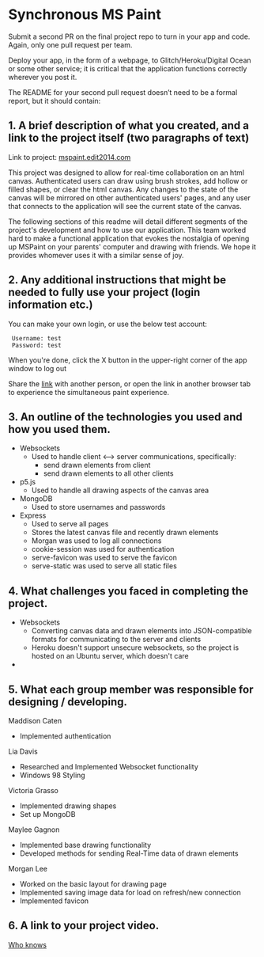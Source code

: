 # Synchronous MS Paint
Submit a second PR on the final project repo to turn in your app and code. Again, only one pull request per team.

Deploy your app, in the form of a webpage, to Glitch/Heroku/Digital Ocean or some other service; it is critical that the application functions correctly wherever you post it.

The README for your second pull request doesn’t need to be a formal report, but it should contain:

## 1. A brief description of what you created, and a link to the project itself (two paragraphs of text)
   
    
   Link to project: [mspaint.edit2014.com](mspaint.edit2014.com)

   This project was designed to allow for real-time collaboration on an html canvas. Authenticated users can draw using brush strokes, add hollow or filled shapes, or clear the html canvas. Any changes to the state of the canvas will be mirrored on other authenticated users' pages, and any user that connects to the application will see the current state of the canvas.

   The following sections of this readme will detail different segments of the project's development and how to use our application. This team worked hard to make a functional application that evokes the nostalgia of opening up MSPaint on your parents' computer and drawing with friends. We hope it provides whomever uses it with a similar sense of joy.
   
## 2. Any additional instructions that might be needed to fully use your project (login information etc.)
   
You can make your own login, or use the below test account:
   
   ```
    Username: test
    Password: test
   ```

When you're done, click the X button in the upper-right corner of the app window to log out
   
Share the [link](mspaint.edit2014.com) with another person, or open the link in another browser tab to experience the simultaneous paint experience. 
## 3. An outline of the technologies you used and how you used them.
   
- Websockets
  - Used to handle client <--> server communications, specifically:
    - send drawn elements from client
    - send drawn elements to all other clients
- p5.js
  - Used to handle all drawing aspects of the canvas area
- MongoDB
  - Used to store usernames and passwords
- Express
  - Used to serve all pages
  - Stores the latest canvas file and recently drawn elements
  - Morgan was used to log all connections
  - cookie-session was used for authentication
  - serve-favicon was used to serve the favicon
  - serve-static was used to serve all static files

## 4. What challenges you faced in completing the project.
- Websockets
  - Converting canvas data and drawn elements into JSON-compatible formats for communicating to the server and clients
  - Heroku doesn't support unsecure websockets, so the project is hosted on an Ubuntu server, which doesn't care 
- 

## 5. What each group member was responsible for designing / developing.
Maddison Caten
- Implemented authentication

Lia Davis
- Researched and Implemented Websocket functionality
- Windows 98 Styling

Victoria Grasso
  - Implemented drawing shapes
  - Set up MongoDB

Maylee Gagnon
  - Implemented base drawing functionality
  - Developed methods for sending Real-Time data of drawn elements

Morgan Lee
  - Worked on the basic layout for drawing page
  - Implemented saving image data for load on refresh/new connection
  - Implemented favicon

## 6. A link to your project video.
[Who knows](example.com)